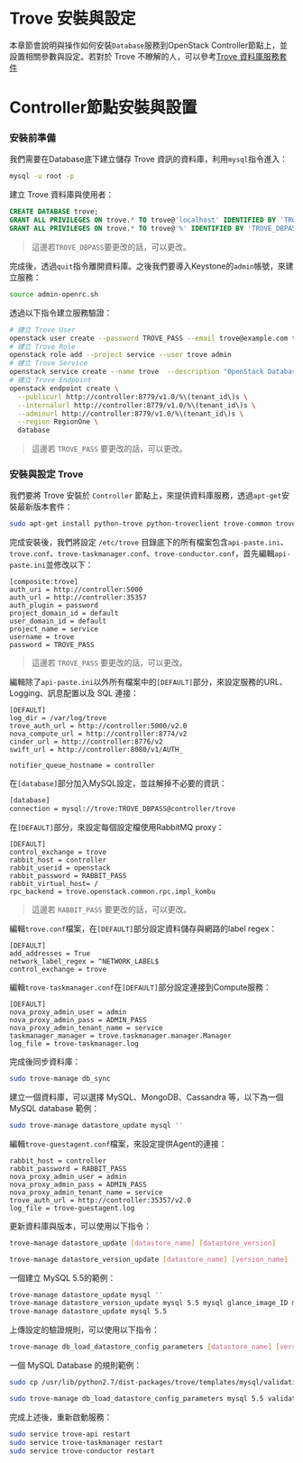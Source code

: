 # Trove 安裝與設定
本章節會說明與操作如何安裝```Database```服務到OpenStack Controller節點上，並設置相關參數與設定。若對於 Trove 不瞭解的人，可以參考[Trove 資料庫服務套件](trove.html)

# Controller節點安裝與設置
### 安裝前準備
我們需要在Database底下建立儲存 Trove 資訊的資料庫，利用```mysql```指令進入：
```sh
mysql -u root -p
```
建立 Trove 資料庫與使用者：
```sql
CREATE DATABASE trove;
GRANT ALL PRIVILEGES ON trove.* TO trove@'localhost' IDENTIFIED BY 'TROVE_DBPASS';
GRANT ALL PRIVILEGES ON trove.* TO trove@'%' IDENTIFIED BY 'TROVE_DBPASS';
```
> 這邊若```TROVE_DBPASS```要更改的話，可以更改。

完成後，透過```quit```指令離開資料庫。之後我們要導入Keystone的```admin```帳號，來建立服務：
```sh
source admin-openrc.sh
```
透過以下指令建立服務驗證：
```sh
# 建立 Trove User
openstack user create --password TROVE_PASS --email trove@example.com trove
# 建立 Trove Role
openstack role add --project service --user trove admin
# 建立 Trove Service
openstack service create --name trove  --description "OpenStack Database service" database
# 建立 Trove Endpoint
openstack endpoint create \
  --publicurl http://controller:8779/v1.0/%\(tenant_id\)s \
  --internalurl http://controller:8779/v1.0/%\(tenant_id\)s \
  --adminurl http://controller:8779/v1.0/%\(tenant_id\)s \
  --region RegionOne \
  database
```
> 這邊若 ```TROVE_PASS``` 要更改的話，可以更改。

### 安裝與設定 Trove
我們要將 Trove 安裝於 ```Controller``` 節點上，來提供資料庫服務，透過```apt-get```安裝最新版本套件：
```sh
sudo apt-get install python-trove python-troveclient trove-common trove-api trove-taskmanager trove-conductor
```
完成安裝後，我們將設定 ```/etc/trove``` 目錄底下的所有檔案包含```api-paste.ini```、 ```trove.conf```、```trove-taskmanager.conf```、```trove-conductor.conf```，首先編輯```api-paste.ini```並修改以下：
```
[composite:trove]
auth_uri = http://controller:5000
auth_url = http://controller:35357
auth_plugin = password
project_domain_id = default
user_domain_id = default
project_name = service
username = trove
password = TROVE_PASS
```
> 這邊若 ```TROVE_PASS``` 要更改的話，可以更改。

編輯除了```api-paste.ini```以外所有檔案中的```[DEFAULT]```部分，來設定服務的URL、Logging、訊息配置以及 SQL 連接：
```
[DEFAULT]
log_dir = /var/log/trove
trove_auth_url = http://controller:5000/v2.0
nova_compute_url = http://controller:8774/v2
cinder_url = http://controller:8776/v2
swift_url = http://controller:8080/v1/AUTH_

notifier_queue_hostname = controller
```
在```[database]```部分加入MySQL設定，並註解掉不必要的資訊：
```sh
[database]
connection = mysql://trove:TROVE_DBPASS@controller/trove
```
在```[DEFAULT]```部分，來設定每個設定檔使用RabbitMQ proxy：
```
[DEFAULT]
control_exchange = trove
rabbit_host = controller
rabbit_userid = openstack
rabbit_password = RABBIT_PASS
rabbit_virtual_host= /
rpc_backend = trove.openstack.common.rpc.impl_kombu
```
> 這邊若 ```RABBIT_PASS``` 要更改的話，可以更改。

編輯```trove.conf```檔案，在```[DEFAULT]```部分設定資料儲存與網路的label regex：
```
[DEFAULT]
add_addresses = True
network_label_regex = ^NETWORK_LABEL$
control_exchange = trove
```
編輯```trove-taskmanager.conf```在```[DEFAULT]```部分設定連接到Compute服務：
```
[DEFAULT]
nova_proxy_admin_user = admin
nova_proxy_admin_pass = ADMIN_PASS
nova_proxy_admin_tenant_name = service
taskmanager_manager = trove.taskmanager.manager.Manager
log_file = trove-taskmanager.log
```
完成後同步資料庫：
```sh
sudo trove-manage db_sync
```
建立一個資料庫，可以選擇 MySQL、MongoDB、Cassandra 等，以下為一個 MySQL database 範例：
```sh
sudo trove-manage datastore_update mysql ''
```
編輯```trove-guestagent.conf```檔案，來設定提供Agent的連接：
```
rabbit_host = controller
rabbit_password = RABBIT_PASS
nova_proxy_admin_user = admin
nova_proxy_admin_pass = ADMIN_PASS
nova_proxy_admin_tenant_name = service
trove_auth_url = http://controller:35357/v2.0
log_file = trove-guestagent.log
```
更新資料庫與版本，可以使用以下指令：
```sh
trove-manage datastore_update [datastore_name] [datastore_version]

trove-manage datastore_version_update [datastore_name] [version_name]  [datastore_manager] [glance_image_id] [packages active]
```
一個建立 MySQL 5.5的範例：
```sh
trove-manage datastore_update mysql ''
trove-manage datastore_version_update mysql 5.5 mysql glance_image_ID mysql-server-5.5 1
trove-manage datastore_update mysql 5.5
```
上傳設定的驗證規則，可以使用以下指令：
```sh
trove-manage db_load_datastore_config_parameters [datastore_name] [version_name] [rules file]
```
一個 MySQL Database 的規則範例：
```sh
sudo cp /usr/lib/python2.7/dist-packages/trove/templates/mysql/validation-rules.json ~/validation-rules.json

sudo trove-manage db_load_datastore_config_parameters mysql 5.5 validation-rules.json
```
完成上述後，重新啟動服務：
```sh
sudo service trove-api restart
sudo service trove-taskmanager restart
sudo service trove-conductor restart
```
